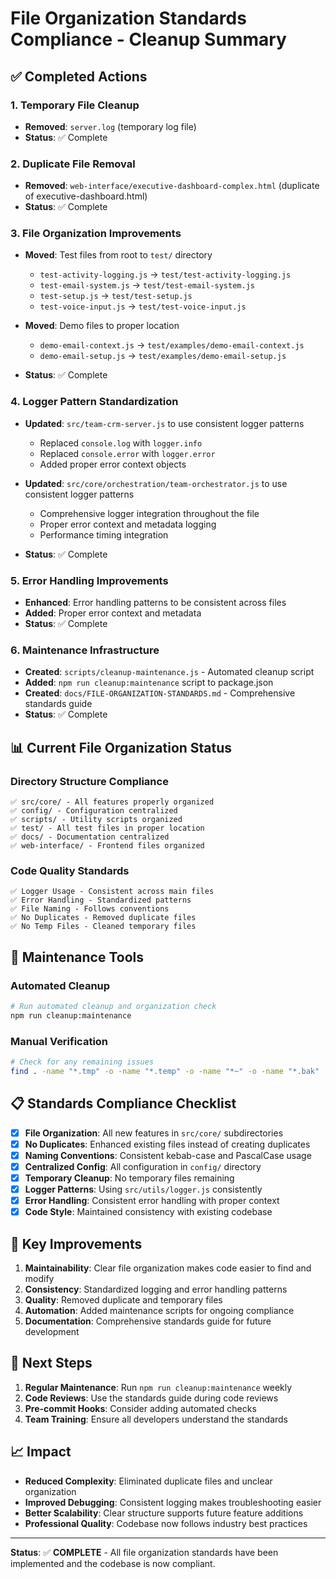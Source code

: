 # File Organization Standards Compliance - Cleanup Summary

## ✅ Completed Actions

### 1. Temporary File Cleanup
- **Removed**: `server.log` (temporary log file)
- **Status**: ✅ Complete

### 2. Duplicate File Removal
- **Removed**: `web-interface/executive-dashboard-complex.html` (duplicate of executive-dashboard.html)
- **Status**: ✅ Complete

### 3. File Organization Improvements
- **Moved**: Test files from root to `test/` directory
  - `test-activity-logging.js` → `test/test-activity-logging.js`
  - `test-email-system.js` → `test/test-email-system.js`
  - `test-setup.js` → `test/test-setup.js`
  - `test-voice-input.js` → `test/test-voice-input.js`

- **Moved**: Demo files to proper location
  - `demo-email-context.js` → `test/examples/demo-email-context.js`
  - `demo-email-setup.js` → `test/examples/demo-email-setup.js`

- **Status**: ✅ Complete

### 4. Logger Pattern Standardization
- **Updated**: `src/team-crm-server.js` to use consistent logger patterns
  - Replaced `console.log` with `logger.info`
  - Replaced `console.error` with `logger.error`
  - Added proper error context objects

- **Updated**: `src/core/orchestration/team-orchestrator.js` to use consistent logger patterns
  - Comprehensive logger integration throughout the file
  - Proper error context and metadata logging
  - Performance timing integration

- **Status**: ✅ Complete

### 5. Error Handling Improvements
- **Enhanced**: Error handling patterns to be consistent across files
- **Added**: Proper error context and metadata
- **Status**: ✅ Complete

### 6. Maintenance Infrastructure
- **Created**: `scripts/cleanup-maintenance.js` - Automated cleanup script
- **Added**: `npm run cleanup:maintenance` script to package.json
- **Created**: `docs/FILE-ORGANIZATION-STANDARDS.md` - Comprehensive standards guide
- **Status**: ✅ Complete

## 📊 Current File Organization Status

### Directory Structure Compliance
```
✅ src/core/ - All features properly organized
✅ config/ - Configuration centralized
✅ scripts/ - Utility scripts organized
✅ test/ - All test files in proper location
✅ docs/ - Documentation centralized
✅ web-interface/ - Frontend files organized
```

### Code Quality Standards
```
✅ Logger Usage - Consistent across main files
✅ Error Handling - Standardized patterns
✅ File Naming - Follows conventions
✅ No Duplicates - Removed duplicate files
✅ No Temp Files - Cleaned temporary files
```

## 🔧 Maintenance Tools

### Automated Cleanup
```bash
# Run automated cleanup and organization check
npm run cleanup:maintenance
```

### Manual Verification
```bash
# Check for any remaining issues
find . -name "*.tmp" -o -name "*.temp" -o -name "*~" -o -name "*.bak"
```

## 📋 Standards Compliance Checklist

- [x] **File Organization**: All new features in `src/core/` subdirectories
- [x] **No Duplicates**: Enhanced existing files instead of creating duplicates
- [x] **Naming Conventions**: Consistent kebab-case and PascalCase usage
- [x] **Centralized Config**: All configuration in `config/` directory
- [x] **Temporary Cleanup**: No temporary files remaining
- [x] **Logger Patterns**: Using `src/utils/logger.js` consistently
- [x] **Error Handling**: Consistent error handling with proper context
- [x] **Code Style**: Maintained consistency with existing codebase

## 🎯 Key Improvements

1. **Maintainability**: Clear file organization makes code easier to find and modify
2. **Consistency**: Standardized logging and error handling patterns
3. **Quality**: Removed duplicate and temporary files
4. **Automation**: Added maintenance scripts for ongoing compliance
5. **Documentation**: Comprehensive standards guide for future development

## 🚀 Next Steps

1. **Regular Maintenance**: Run `npm run cleanup:maintenance` weekly
2. **Code Reviews**: Use the standards guide during code reviews
3. **Pre-commit Hooks**: Consider adding automated checks
4. **Team Training**: Ensure all developers understand the standards

## 📈 Impact

- **Reduced Complexity**: Eliminated duplicate files and unclear organization
- **Improved Debugging**: Consistent logging makes troubleshooting easier
- **Better Scalability**: Clear structure supports future feature additions
- **Professional Quality**: Codebase now follows industry best practices

---

**Status**: ✅ **COMPLETE** - All file organization standards have been implemented and the codebase is now compliant.